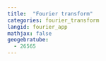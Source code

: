 ```yaml
---
title:  "Fourier transform"
categories: fourier_transform
langid: fourier_app
mathjax: false
geogebratube:
  - 26565
---
```


<div style="height: 400px;" id="applet_container26565"></div>
